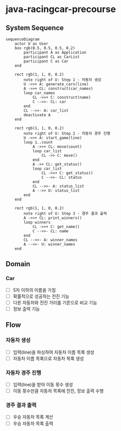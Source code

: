 # java-racingcar-precourse

## System Sequence

```mermaid
sequenceDiagram
    actor U as User
    box rgb(0.5, 0.5, 0.5, 0.2)
        participant A as Application
        participant CL as CarList
        participant C as Car
    end

    rect rgb(1, 1, 0, 0.2)
        note right of U: Step 1 - 자동차 생성
        U ->>+ A: generate_cars(line)
        A ->>+ CL: construct(car_names)
        loop car_names
            CL ->>+ C: construct(name)
            C -->>- CL: car
        end
        CL -->>- A: car_list
        deactivate A
    end

    rect rgb(1, 1, 0, 0.2)
        note right of U: Step 2 - 자동차 경주 진행
        U ->>+ A: start_game(line)
        loop 1..count
            A ->>+ CL: move(count)
            loop car_list
                CL ->> C: move()
            end
            A ->> CL: get_status()
            loop car_list
                CL ->>+ C: get_status()
                C -->>- CL: status
            end
            CL -->>- A: status_list
            A -->> U: status_list
        end
    end

    rect rgb(1, 1, 0, 0.2)
        note right of U: Step 3 - 경주 결과 출력
        A ->>+ CL: print_winners()
        loop winners
            CL ->>+ C: get_name()
            C -->>- CL: name
        end
        CL -->>- A: winner_names
        A -->>- U: winner_names
    end
```

## Domain

### Car

- [ ] 5자 이하의 이름을 가짐
- [ ] 확률적으로 성공하는 전진 기능
- [ ] 다른 자동차와 전진 거리를 기준으로 비교 기능
- [ ] 정보 출력 기능

## Flow

### 자동차 생성

- [ ] 입력(line)을 파싱하여 자동차 이름 목록 생성
- [ ] 자동차 이름 목록으로 자동차 목록 생성

### 자동차 경주 진행

- [ ] 입력(line)을 받아 이동 횟수 생성
- [ ] 이동 횟수만큼 자동차 목록에 전진, 정보 출력 수행

### 경주 결과 출력

- [ ] 우승 자동차 목록 계산
- [ ] 우승 자동차 목록 출력
